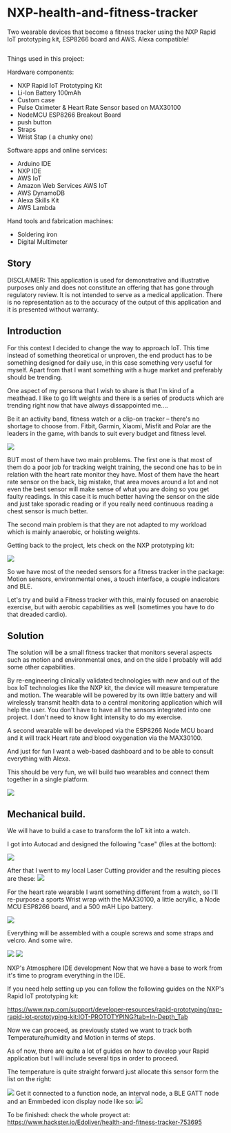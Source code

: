 # NXP-health-and-fitness-tracker
Two wearable devices that become a fitness tracker using the NXP Rapid IoT prototyping kit, ESP8266 board and AWS. Alexa compatible!

<img src="">

Things used in this project:

Hardware components:
- NXP Rapid IoT Prototyping Kit
- Li-Ion Battery 100mAh	
- Custom case
- Pulse Oximeter & Heart Rate Sensor based on MAX30100	
- NodeMCU ESP8266 Breakout Board
- push button
- Straps
- Wrist Stap ( a chunky one)

Software apps and online services:
- Arduino IDE	
- NXP IDE
- AWS IoT	
- Amazon Web Services AWS IoT
- AWS DynamoDB	
- Alexa Skills Kit	
- AWS Lambda	

Hand tools and fabrication machines:
- Soldering iron 
- Digital Multimeter

## Story
DISCLAIMER: This application is used for demonstrative and illustrative purposes only and does not constitute an offering that has gone through regulatory review. It is not intended to serve as a medical application. There is no representation as to the accuracy of the output of this application and it is presented without warranty.

## Introduction
For this contest I decided to change the way to approach IoT. This time instead of something theoretical or unproven, the end product has to be something designed for daily use, in this case something very useful for myself. Apart from that I want something with a huge market and preferably should be trending.

One aspect of my persona that I wish to share is that I'm kind of a meathead. I like to go lift weights and there is a series of products which are trending right now that have always dissappointed me....

Be it an activity band, fitness watch or a clip-on tracker – there's no shortage to choose from. Fitbit, Garmin, Xiaomi, Misfit and Polar are the leaders in the game, with bands to suit every budget and fitness level.

<img src="https://hackster.imgix.net/uploads/attachments/782570/image_iVmFRKGOLQ.png?auto=compress%2Cformat&w=740&h=555&fit=max">

BUT most of them have two main problems. The first one is that most of them do a poor job for tracking weight training, the second one has to be in relation with the heart rate monitor they have. Most of them have the heart rate sensor on the back, big mistake, that area moves around a lot and not even the best sensor will make sense of what you are doing so you get faulty readings. In this case it is much better having the sensor on the side and just take sporadic reading or if you really need continuous reading a chest sensor is much better.

The second main problem is that they are not adapted to my workload which is mainly anaerobic, or hoisting weights.

Getting back to the project, lets check on the NXP prototyping kit:

<img src="https://hackster.imgix.net/uploads/attachments/782192/supported_bxwj0I6vqY.png?auto=compress%2Cformat&w=740&h=555&fit=max">

So we have most of the needed sensors for a fitness tracker in the package: Motion sensors, environmental ones, a touch interface, a couple indicators and BLE.

Let's try and build a Fitness tracker with this, mainly focused on anaerobic exercise, but with aerobic capabilities as well (sometimes you have to do that dreaded cardio).

## Solution
The solution will be a small fitness tracker that monitors several aspects such as motion and environmental ones, and on the side I probably will add some other capabilities.

By re-engineering clinically validated technologies with new and out of the box IoT technologies like the NXP kit, the device will measure temperature and motion. The wearable will be powered by its own little battery and will wirelessly transmit health data to a central monitoring application which will help the user. You don't have to have all the sensors integrated into one project. I don't need to know light intensity to do my exercise.

A second wearable will be developed via the ESP8266 Node MCU board and it will track Heart rate and blood oxygenation via the MAX30100.

And just for fun I want a web-based dashboard and to be able to consult everything with Alexa.

This should be very fun, we will build two wearables and connect them together in a single platform.

<img src="https://hackster.imgix.net/uploads/attachments/780411/image_zl9Epxs0wr.png?auto=compress%2Cformat&w=740&h=555&fit=max">

## Mechanical build.
We will have to build a case to transform the IoT kit into a watch.

I got into Autocad and designed the following "case" (files at the bottom):

<img src="https://hackster.imgix.net/uploads/attachments/767391/autocad_image_dKk7MH4swV.png?auto=compress%2Cformat&w=740&h=555&fit=max">

After that I went to my local Laser Cutting provider and the resulting pieces are these:
<img src="https://hackster.imgix.net/uploads/attachments/779589/image_SPqAlwHGqb.png?auto=compress%2Cformat&w=740&h=555&fit=max">

For the heart rate wearable I want something different from a watch, so I'll re-purpose a sports Wrist wrap with the MAX30100, a little acryllic, a Node MCU ESP8266 board, and a 500 mAH Lipo battery.

<img src="https://hackster.imgix.net/uploads/attachments/782256/20190226_133045_VIgDNAeyxr.jpg?auto=compress%2Cformat&w=740&h=555&fit=max">

Everything will be assembled with a couple screws and some straps and velcro. And some wire.

<img src="https://hackster.imgix.net/uploads/attachments/782258/20190226_231930_rCs6pzfuFC.jpg?auto=compress%2Cformat&w=740&h=555&fit=max">

<img src="https://hackster.imgix.net/uploads/attachments/782259/20190226_232606_AGum87sFNw.jpg?auto=compress%2Cformat&w=740&h=555&fit=max">

NXP's Atmosphere IDE development
Now that we have a base to work from it's time to program everything in the IDE.

If you need help setting up you can follow the following guides on the NXP's Rapid IoT prototyping kit:

https://www.nxp.com/support/developer-resources/rapid-prototyping/nxp-rapid-iot-prototyping-kit:IOT-PROTOTYPING?tab=In-Depth_Tab

Now we can proceed, as previously stated we want to track both Temperature/humidity and Motion in terms of steps.

As of now, there are quite a lot of guides on how to develop your Rapid application but I will include several tips in order to proceed.

The temperature is quite straight forward just allocate this sensor form the list on the right:

<img src="https://hackster.imgix.net/uploads/attachments/780427/image_pm0G0cqQMO.png?auto=compress%2Cformat&w=740&h=555&fit=max">
Get it connected to a function node, an interval node, a BLE GATT node and an Emmbeded icon display node like so:

<img src="https://hackster.imgix.net/uploads/attachments/780428/image_TsYJbeeMti.png?auto=compress%2Cformat&w=740&h=555&fit=max">


<img src="">
<img src="">

<img src="">

<img src="">
<img src="">

<img src="">

<img src="">
<img src="">

<img src="">

<img src="">

To be finished: check the whole proyect at: https://www.hackster.io/Edoliver/health-and-fitness-tracker-753695

